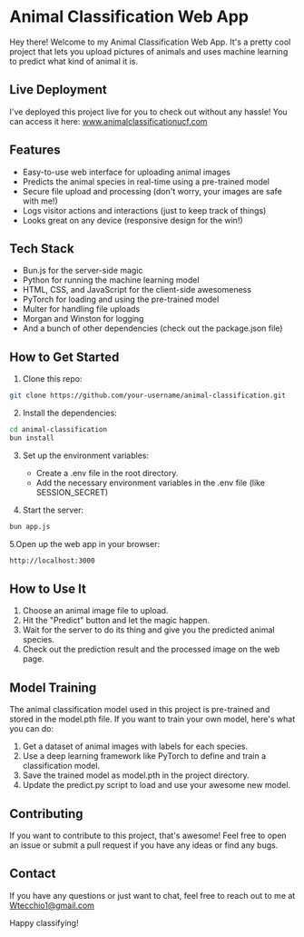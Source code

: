 # Animal Classification Web App

Hey there! Welcome to my Animal Classification Web App. It's a pretty cool project that lets you upload pictures of animals and uses machine learning to predict what kind of animal it is.

## Live Deployment

I've deployed this project live for you to check out without any hassle! You can access it here: www.animalclassificationucf.com

## Features

* Easy-to-use web interface for uploading animal images
* Predicts the animal species in real-time using a pre-trained model
* Secure file upload and processing (don't worry, your images are safe with me!)
* Logs visitor actions and interactions (just to keep track of things)
* Looks great on any device (responsive design for the win!)

## Tech Stack

* Bun.js for the server-side magic
* Python for running the machine learning model
* HTML, CSS, and JavaScript for the client-side awesomeness
* PyTorch for loading and using the pre-trained model
* Multer for handling file uploads
* Morgan and Winston for logging
* And a bunch of other dependencies (check out the package.json file)

## How to Get Started

1. Clone this repo:
```bash
git clone https://github.com/your-username/animal-classification.git
```

2. Install the dependencies:
```bash
cd animal-classification
bun install
```

3. Set up the environment variables:
	* Create a .env file in the root directory.
	* Add the necessary environment variables in the .env file (like SESSION_SECRET)

4. Start the server:
```bash
bun app.js
```

5.Open up the web app in your browser:
```bash
http://localhost:3000
```

## How to Use It

1. Choose an animal image file to upload.
2. Hit the "Predict" button and let the magic happen.
3. Wait for the server to do its thing and give you the predicted animal species.
4. Check out the prediction result and the processed image on the web page.

## Model Training

The animal classification model used in this project is pre-trained and stored in the model.pth file. If you want to train your own model, here's what you can do:

1. Get a dataset of animal images with labels for each species.
2. Use a deep learning framework like PyTorch to define and train a classification model.
3. Save the trained model as model.pth in the project directory.
4. Update the predict.py script to load and use your awesome new model.

## Contributing

If you want to contribute to this project, that's awesome! Feel free to open an issue or submit a pull request if you have any ideas or find any bugs.

## Contact

If you have any questions or just want to chat, feel free to reach out to me at Wtecchio1@gmail.com

Happy classifying!
